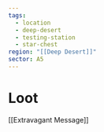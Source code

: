 ```yaml
---
tags:
  - location
  - deep-desert
  - testing-station
  - star-chest
region: "[[Deep Desert]]"
sector: A5
---
```

# Loot
[[Extravagant Message]]
